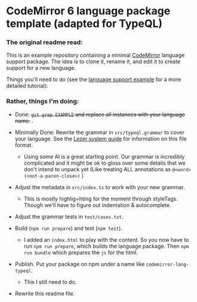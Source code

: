 # CodeMirror 6 language package template (adapted for TypeQL)

### The original readme read:
This is an example repository containing a minimal [CodeMirror](https://codemirror.net/6/) language support package. The idea is to clone it, rename it, and edit it to create support for a new language.

Things you'll need to do (see the [language support example](https://codemirror.net/6/examples/lang-package/) for a more detailed tutorial):

### Rather, things I'm doing:
 * Done: ~~`git grep EXAMPLE` and replace all instances with your language name.~~ .

 * Minimally Done: Rewrite the grammar in `src/typeql.grammar` to cover your language. See the [Lezer system guide](https://lezer.codemirror.net/docs/guide/#writing-a-grammar) for information on this file format. 
    - Using some AI is a great starting point. Our grammar is incredibly complicated and it might be ok to gloss over some details that we don't intend to unpack yet (Like treating ALL annotations as `@<word>(<not-a-paren-close>)` )

 * Adjust the metadata in `src/index.ts` to work with your new grammar.
   - This is mostly highlig=hting for the moment through styleTags. Though we'll have to figure out indentation & autocomplete.

 * Adjust the grammar tests in `test/cases.txt`.

 * Build (`npm run prepare`) and test (`npm test`). 
   - I added an `index.html` to play with the content. So you now have to run `npm run prepare`, which builds the language package. Then `npm run bundle` which prepares the `js` for the html.

 * Publish. Put your package on npm under a name like `codemirror-lang-typeql`. 
    - This I still need to do.

 * Rewrite this readme file.
